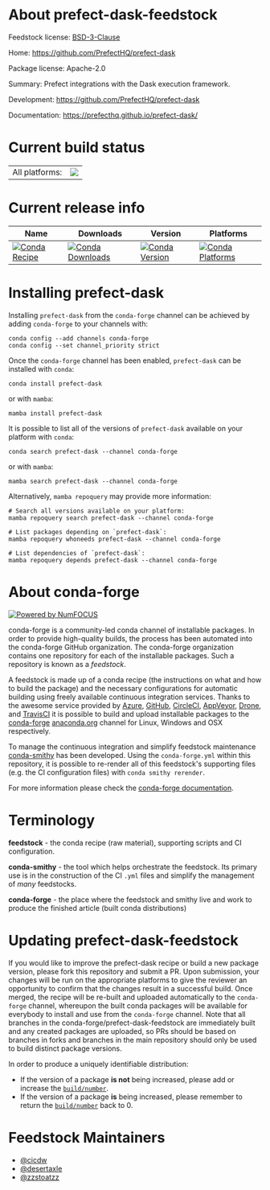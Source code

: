 About prefect-dask-feedstock
============================

Feedstock license: [BSD-3-Clause](https://github.com/conda-forge/prefect-dask-feedstock/blob/main/LICENSE.txt)

Home: https://github.com/PrefectHQ/prefect-dask

Package license: Apache-2.0

Summary: Prefect integrations with the Dask execution framework.

Development: https://github.com/PrefectHQ/prefect-dask

Documentation: https://prefecthq.github.io/prefect-dask/

Current build status
====================


<table><tr><td>All platforms:</td>
    <td>
      <a href="https://dev.azure.com/conda-forge/feedstock-builds/_build/latest?definitionId=17336&branchName=main">
        <img src="https://dev.azure.com/conda-forge/feedstock-builds/_apis/build/status/prefect-dask-feedstock?branchName=main">
      </a>
    </td>
  </tr>
</table>

Current release info
====================

| Name | Downloads | Version | Platforms |
| --- | --- | --- | --- |
| [![Conda Recipe](https://img.shields.io/badge/recipe-prefect--dask-green.svg)](https://anaconda.org/conda-forge/prefect-dask) | [![Conda Downloads](https://img.shields.io/conda/dn/conda-forge/prefect-dask.svg)](https://anaconda.org/conda-forge/prefect-dask) | [![Conda Version](https://img.shields.io/conda/vn/conda-forge/prefect-dask.svg)](https://anaconda.org/conda-forge/prefect-dask) | [![Conda Platforms](https://img.shields.io/conda/pn/conda-forge/prefect-dask.svg)](https://anaconda.org/conda-forge/prefect-dask) |

Installing prefect-dask
=======================

Installing `prefect-dask` from the `conda-forge` channel can be achieved by adding `conda-forge` to your channels with:

```
conda config --add channels conda-forge
conda config --set channel_priority strict
```

Once the `conda-forge` channel has been enabled, `prefect-dask` can be installed with `conda`:

```
conda install prefect-dask
```

or with `mamba`:

```
mamba install prefect-dask
```

It is possible to list all of the versions of `prefect-dask` available on your platform with `conda`:

```
conda search prefect-dask --channel conda-forge
```

or with `mamba`:

```
mamba search prefect-dask --channel conda-forge
```

Alternatively, `mamba repoquery` may provide more information:

```
# Search all versions available on your platform:
mamba repoquery search prefect-dask --channel conda-forge

# List packages depending on `prefect-dask`:
mamba repoquery whoneeds prefect-dask --channel conda-forge

# List dependencies of `prefect-dask`:
mamba repoquery depends prefect-dask --channel conda-forge
```


About conda-forge
=================

[![Powered by
NumFOCUS](https://img.shields.io/badge/powered%20by-NumFOCUS-orange.svg?style=flat&colorA=E1523D&colorB=007D8A)](https://numfocus.org)

conda-forge is a community-led conda channel of installable packages.
In order to provide high-quality builds, the process has been automated into the
conda-forge GitHub organization. The conda-forge organization contains one repository
for each of the installable packages. Such a repository is known as a *feedstock*.

A feedstock is made up of a conda recipe (the instructions on what and how to build
the package) and the necessary configurations for automatic building using freely
available continuous integration services. Thanks to the awesome service provided by
[Azure](https://azure.microsoft.com/en-us/services/devops/), [GitHub](https://github.com/),
[CircleCI](https://circleci.com/), [AppVeyor](https://www.appveyor.com/),
[Drone](https://cloud.drone.io/welcome), and [TravisCI](https://travis-ci.com/)
it is possible to build and upload installable packages to the
[conda-forge](https://anaconda.org/conda-forge) [anaconda.org](https://anaconda.org/)
channel for Linux, Windows and OSX respectively.

To manage the continuous integration and simplify feedstock maintenance
[conda-smithy](https://github.com/conda-forge/conda-smithy) has been developed.
Using the ``conda-forge.yml`` within this repository, it is possible to re-render all of
this feedstock's supporting files (e.g. the CI configuration files) with ``conda smithy rerender``.

For more information please check the [conda-forge documentation](https://conda-forge.org/docs/).

Terminology
===========

**feedstock** - the conda recipe (raw material), supporting scripts and CI configuration.

**conda-smithy** - the tool which helps orchestrate the feedstock.
                   Its primary use is in the construction of the CI ``.yml`` files
                   and simplify the management of *many* feedstocks.

**conda-forge** - the place where the feedstock and smithy live and work to
                  produce the finished article (built conda distributions)


Updating prefect-dask-feedstock
===============================

If you would like to improve the prefect-dask recipe or build a new
package version, please fork this repository and submit a PR. Upon submission,
your changes will be run on the appropriate platforms to give the reviewer an
opportunity to confirm that the changes result in a successful build. Once
merged, the recipe will be re-built and uploaded automatically to the
`conda-forge` channel, whereupon the built conda packages will be available for
everybody to install and use from the `conda-forge` channel.
Note that all branches in the conda-forge/prefect-dask-feedstock are
immediately built and any created packages are uploaded, so PRs should be based
on branches in forks and branches in the main repository should only be used to
build distinct package versions.

In order to produce a uniquely identifiable distribution:
 * If the version of a package **is not** being increased, please add or increase
   the [``build/number``](https://docs.conda.io/projects/conda-build/en/latest/resources/define-metadata.html#build-number-and-string).
 * If the version of a package **is** being increased, please remember to return
   the [``build/number``](https://docs.conda.io/projects/conda-build/en/latest/resources/define-metadata.html#build-number-and-string)
   back to 0.

Feedstock Maintainers
=====================

* [@cicdw](https://github.com/cicdw/)
* [@desertaxle](https://github.com/desertaxle/)
* [@zzstoatzz](https://github.com/zzstoatzz/)

